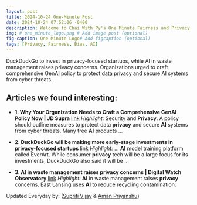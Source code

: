 ```yaml
---
layout: post
title: 2024-10-24 One-Minute Post
date: 2024-10-24 07:52:06 -0400
description: Welcome to Chai With Py's One Minute Fairness and Privacy, which aims to provide you the current happenings in the world of Fairness, Privacy, and AI.
img: # one_minute_logo.png # Add image post (optional)
fig-caption: One Minute Logo# Add figcaption (optional)
tags: [Privacy, Fairness, Bias, AI]
---
```


DuckDuckGo to invest in privacy-focused startups, while AI in waste management raises privacy concerns. Organizations urged to craft comprehensive GenAI policy to protect data privacy and secure AI systems from cyber threats.

## Articles we found interesting:

- **1. Why Your Organization Needs to Craft a Comprehensive GenAI Policy Now | JD Supra** [link](https://www.jdsupra.com/legalnews/why-your-organization-needs-to-craft-a-6793904/)
_Highlight:_ Security and <b>Privacy</b>. A policy should outline measures to protect data <b>privacy</b> and secure <b>AI</b> systems from cyber threats. Many free <b>AI</b> products&nbsp;...

- **2. DuckDuckGo will be making more early-stage investments in <b>privacy</b>-focused startups** [link](https://techcrunch.com/2024/10/23/duckduckgo-will-be-making-more-early-stage-investments-in-privacy-focused-startups/)
_Highlight:_ ... <b>AI</b> model training platform called EverArt. While consumer <b>privacy</b> tech will be a large focus for its investments, DuckDuckGo also said it will be&nbsp;...

- **3. <b>AI</b> in waste management raises <b>privacy</b> concerns | Digital Watch Observatory** [link](https://dig.watch/updates/ai-in-waste-management-raises-privacy-concerns)
_Highlight:_ <b>AI</b> in waste management raises <b>privacy</b> concerns. East Lansing uses <b>AI</b> to reduce recycling contamination.


Updated Everyday by: (<a href="https://supritivijay.github.io/">Supriti Vijay</a> & <a href="https://amanpriyanshu.github.io/">Aman Priyanshu</a>)
